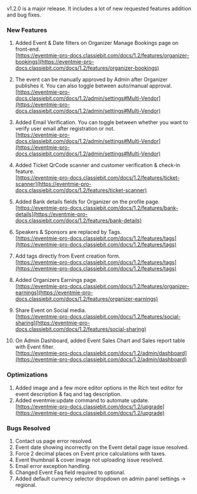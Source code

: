 v1.2.0 is a major release. It includes a lot of new requested features addition and bug fixes.

### New Features

1. Added Event & Date filters on Organizer Manage Bookings page on front-end.<br>
[https://eventmie-pro-docs.classiebit.com/docs/1.2/features/organizer-bookings](https://eventmie-pro-docs.classiebit.com/docs/1.2/features/organizer-bookings)

2. The event can be manually approved by Admin after Organizer publishes it. You can also toggle between auto/manual approval.<br>
[https://eventmie-pro-docs.classiebit.com/docs/1.2/admin/settings#Multi-Vendor](https://eventmie-pro-docs.classiebit.com/docs/1.2/admin/settings#Multi-Vendor)

3. Added Email Verification. You can toggle between whether you want to verify user email after registration or not.<br>
[https://eventmie-pro-docs.classiebit.com/docs/1.2/admin/settings#Multi-Vendor](https://eventmie-pro-docs.classiebit.com/docs/1.2/admin/settings#Multi-Vendor)

4. Added Ticket QrCode scanner and customer verification & check-in feature.<br>
[https://eventmie-pro-docs.classiebit.com/docs/1.2/features/ticket-scanner](https://eventmie-pro-docs.classiebit.com/docs/1.2/features/ticket-scanner)

5. Added Bank details fields for Organizer on the profile page.<br>
[https://eventmie-pro-docs.classiebit.com/docs/1.2/features/bank-details](https://eventmie-pro-docs.classiebit.com/docs/1.2/features/bank-details)

6. Speakers & Sponsors are replaced by Tags.<br>
[https://eventmie-pro-docs.classiebit.com/docs/1.2/features/tags](https://eventmie-pro-docs.classiebit.com/docs/1.2/features/tags)

7. Add tags directly from Event creation form.<br>
[https://eventmie-pro-docs.classiebit.com/docs/1.2/features/tags](https://eventmie-pro-docs.classiebit.com/docs/1.2/features/tags)

8. Added Organizers Earnings page.<br>
[https://eventmie-pro-docs.classiebit.com/docs/1.2/features/organizer-earnings](https://eventmie-pro-docs.classiebit.com/docs/1.2/features/organizer-earnings)

9. Share Event on Social media.<br>
[https://eventmie-pro-docs.classiebit.com/docs/1.2/features/social-sharing](https://eventmie-pro-docs.classiebit.com/docs/1.2/features/social-sharing)

10. On Admin Dashboard, added Event Sales Chart and Sales report table with Event filter.<br>
[https://eventmie-pro-docs.classiebit.com/docs/1.2/admin/dashboard](https://eventmie-pro-docs.classiebit.com/docs/1.2/admin/dashboard)

### Optimizations

1. Added image and a few more editor options in the Rich text editor for event description & faq and tag description.
2. Added eventmie:update command to automate update.<br>
[https://eventmie-pro-docs.classiebit.com/docs/1.2/upgrade](https://eventmie-pro-docs.classiebit.com/docs/1.2/upgrade)

### Bugs Resolved

1. Contact us page error resolved.
2. Event date showing incorrectly on the Event detail page issue resolved.
3. Force 2 decimal places on Event price calculations with taxes.
4. Event thumbnail & cover image not uploading issue resolved.
5. Email error exception handling.
6. Changed Event Faq field required to optional.
7. Added default currency selector dropdown on admin panel settings -> regional.